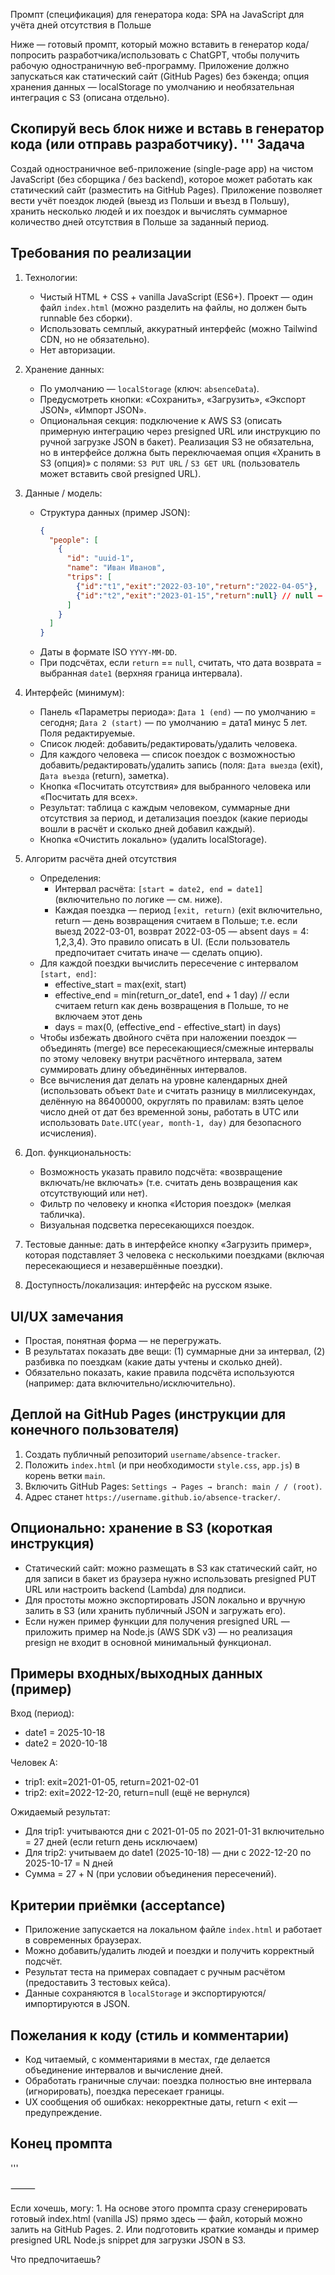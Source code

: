 Промпт (спецификация) для генератора кода: SPA на JavaScript для учёта дней отсутствия в Польше

Ниже — готовый промпт, который можно вставить в генератор кода/попросить разработчика/использовать с ChatGPT, чтобы получить рабочую одностраничную веб-программу. Приложение должно запускаться как статический сайт (GitHub Pages) без бэкенда; опция хранения данных — localStorage по умолчанию и необязательная интеграция с S3 (описана отдельно).

Скопируй весь блок ниже и вставь в генератор кода (или отправь разработчику).
'''
Задача
---
Создай одностраничное веб-приложение (single-page app) на чистом JavaScript (без сборщика / без backend), которое может работать как статический сайт (разместить на GitHub Pages). Приложение позволяет вести учёт поездок людей (выезд из Польши и въезд в Польшу), хранить несколько людей и их поездок и вычислять суммарное количество дней отсутствия в Польше за заданный период.

Требования по реализации
---
1. Технологии:
   - Чистый HTML + CSS + vanilla JavaScript (ES6+). Проект — один файл `index.html` (можно разделить на файлы, но должен быть runnable без сборки).
   - Использовать семплый, аккуратный интерфейс (можно Tailwind CDN, но не обязательно).
   - Нет авторизации.

2. Хранение данных:
   - По умолчанию — `localStorage` (ключ: `absenceData`).
   - Предусмотреть кнопки: «Сохранить», «Загрузить», «Экспорт JSON», «Импорт JSON».
   - Опциональная секция: подключение к AWS S3 (описать примерную интеграцию через presigned URL или инструкцию по ручной загрузке JSON в бакет). Реализация S3 не обязательна, но в интерфейсе должна быть переключаемая опция «Хранить в S3 (опция)» с полями: `S3 PUT URL` / `S3 GET URL` (пользователь может вставить свой presigned URL).

3. Данные / модель:
   - Структура данных (пример JSON):
     ```json
     {
       "people": [
         {
           "id": "uuid-1",
           "name": "Иван Иванов",
           "trips": [
             {"id":"t1","exit":"2022-03-10","return":"2022-04-05"},
             {"id":"t2","exit":"2023-01-15","return":null} // null — ещё не вернулся
           ]
         }
       ]
     }
     ```
   - Даты в формате ISO `YYYY-MM-DD`.
   - При подсчётах, если `return` == `null`, считать, что дата возврата = выбранная `date1` (верхняя граница интервала).

4. Интерфейс (минимум):
   - Панель «Параметры периода»: `Дата 1 (end)` — по умолчанию = сегодня; `Дата 2 (start)` — по умолчанию = дата1 минус 5 лет. Поля редактируемые.
   - Список людей: добавить/редактировать/удалить человека.
   - Для каждого человека — список поездок с возможностью добавить/редактировать/удалить запись (поля: `Дата выезда` (exit), `Дата въезда` (return), заметка).
   - Кнопка «Посчитать отсутствия» для выбранного человека или «Посчитать для всех».
   - Результат: таблица с каждым человеком, суммарные дни отсутствия за период, и детализация поездок (какие периоды вошли в расчёт и сколько дней добавил каждый).
   - Кнопка «Очистить локально» (удалить localStorage).

5. Алгоритм расчёта дней отсутствия
   - Определения:
     - Интервал расчёта: `[start = date2, end = date1]` (включительно по логике — см. ниже).
     - Каждая поездка — период `[exit, return)` (exit включительно, return — день возвращения считаем в Польше; т.е. если выезд 2022-03-01, возврат 2022-03-05 — absent days = 4: 1,2,3,4). Это правило описать в UI. (Если пользователь предпочитает считать иначе — сделать опцию).
   - Для каждой поездки вычислить пересечение с интервалом `[start, end]`:
     - effective_start = max(exit, start)
     - effective_end = min(return_or_date1, end + 1 day)  // если считаем return как день возвращения в Польше, то не включаем этот день
     - days = max(0, (effective_end - effective_start) in days)
   - Чтобы избежать двойного счёта при наложении поездок — объединять (merge) все пересекающиеся/смежные интервалы по этому человеку внутри расчётного интервала, затем суммировать длину объединённых интервалов.
   - Все вычисления дат делать на уровне календарных дней (использовать объект `Date` и считать разницу в миллисекундах, делённую на 86400000, округлять по правилам: взять целое число дней от дат без временной зоны, работать в UTC или использовать `Date.UTC(year, month-1, day)` для безопасного исчисления).

6. Доп. функциональность:
   - Возможность указать правило подсчёта: «возвращение включать/не включать» (т.е. считать день возвращения как отсутствующий или нет).
   - Фильтр по человеку и кнопка «История поездок» (мелкая табличка).
   - Визуальная подсветка пересекающихся поездок.

7. Тестовые данные: дать в интерфейсе кнопку «Загрузить пример», которая подставляет 3 человека с несколькими поездками (включая пересекающиеся и незавершённые поездки).
8. Доступность/локализация: интерфейс на русском языке.

UI/UX замечания
---
- Простая, понятная форма — не перегружать.
- В результатах показать две вещи: (1) суммарные дни за интервал, (2) разбивка по поездкам (какие даты учтены и сколько дней).
- Обязательно показать, какие правила подсчёта используются (например: дата включительно/исключительно).

Деплой на GitHub Pages (инструкции для конечного пользователя)
---
1. Создать публичный репозиторий `username/absence-tracker`.
2. Положить `index.html` (и при необходимости `style.css`, `app.js`) в корень ветки `main`.
3. Включить GitHub Pages: `Settings → Pages → branch: main / / (root)`.
4. Адрес станет `https://username.github.io/absence-tracker/`.

Опционально: хранение в S3 (короткая инструкция)
---
- Статический сайт: можно размещать в S3 как статический сайт, но для записи в бакет из браузера нужно использовать presigned PUT URL или настроить backend (Lambda) для подписи.
- Для простоты можно экспортировать JSON локально и вручную залить в S3 (или хранить публичный JSON и загружать его).
- Если нужен пример функции для получения presigned URL — приложить пример на Node.js (AWS SDK v3) — но реализация presign не входит в основной минимальный функционал.

Примеры входных/выходных данных (пример)
---
Вход (период):
- date1 = 2025-10-18
- date2 = 2020-10-18

Человек A:
- trip1: exit=2021-01-05, return=2021-02-01
- trip2: exit=2022-12-20, return=null (ещё не вернулся)

Ожидаемый результат:
- Для trip1: учитываются дни с 2021-01-05 по 2021-01-31 включительно = 27 дней (если return день исключаем)
- Для trip2: учитываем до date1 (2025-10-18) — дни с 2022-12-20 по 2025-10-17 = N дней
- Сумма = 27 + N (при условии объединения пересечений).

Критерии приёмки (acceptance)
---
- Приложение запускается на локальном файле `index.html` и работает в современных браузерах.
- Можно добавить/удалить людей и поездки и получить корректный подсчёт.
- Результат теста на примерах совпадает с ручным расчётом (предоставить 3 тестовых кейса).
- Данные сохраняются в `localStorage` и экспортируются/импортируются в JSON.

Пожелания к коду (стиль и комментарии)
---
- Код читаемый, с комментариями в местах, где делается объединение интервалов и вычисление дней.
- Обработать граничные случаи: поездка полностью вне интервала (игнорировать), поездка пересекает границы.
- UX сообщения об ошибках: некорректные даты, return < exit — предупреждение.

Конец промпта
---
'''

⸻

Если хочешь, могу:
	1.	На основе этого промпта сразу сгенерировать готовый index.html (vanilla JS) прямо здесь — файл, который можно залить на GitHub Pages.
	2.	Или подготовить краткие команды и пример presigned URL Node.js snippet для загрузки JSON в S3.

Что предпочитаешь?